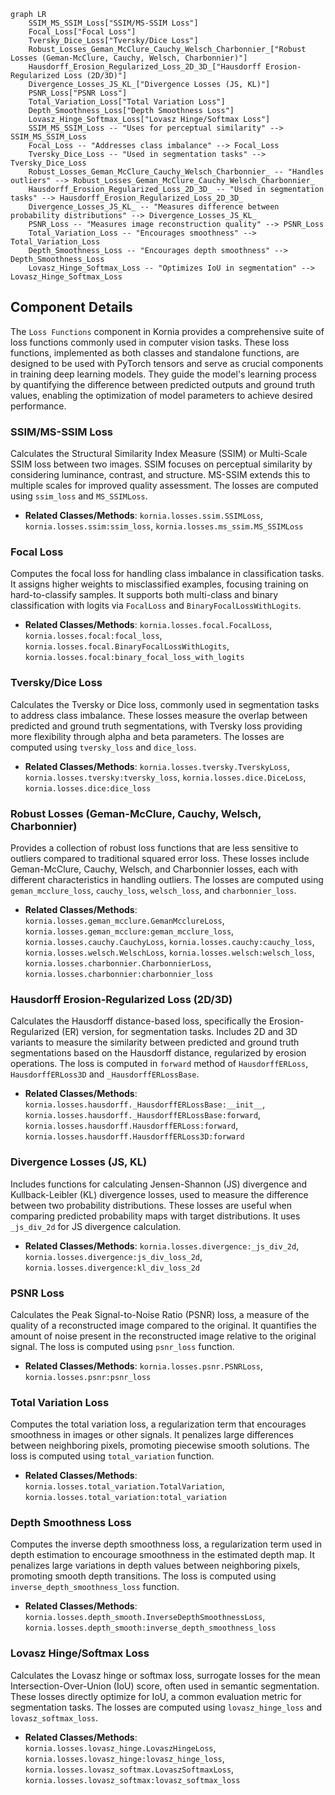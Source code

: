 ```mermaid
graph LR
    SSIM_MS_SSIM_Loss["SSIM/MS-SSIM Loss"]
    Focal_Loss["Focal Loss"]
    Tversky_Dice_Loss["Tversky/Dice Loss"]
    Robust_Losses_Geman_McClure_Cauchy_Welsch_Charbonnier_["Robust Losses (Geman-McClure, Cauchy, Welsch, Charbonnier)"]
    Hausdorff_Erosion_Regularized_Loss_2D_3D_["Hausdorff Erosion-Regularized Loss (2D/3D)"]
    Divergence_Losses_JS_KL_["Divergence Losses (JS, KL)"]
    PSNR_Loss["PSNR Loss"]
    Total_Variation_Loss["Total Variation Loss"]
    Depth_Smoothness_Loss["Depth Smoothness Loss"]
    Lovasz_Hinge_Softmax_Loss["Lovasz Hinge/Softmax Loss"]
    SSIM_MS_SSIM_Loss -- "Uses for perceptual similarity" --> SSIM_MS_SSIM_Loss
    Focal_Loss -- "Addresses class imbalance" --> Focal_Loss
    Tversky_Dice_Loss -- "Used in segmentation tasks" --> Tversky_Dice_Loss
    Robust_Losses_Geman_McClure_Cauchy_Welsch_Charbonnier_ -- "Handles outliers" --> Robust_Losses_Geman_McClure_Cauchy_Welsch_Charbonnier_
    Hausdorff_Erosion_Regularized_Loss_2D_3D_ -- "Used in segmentation tasks" --> Hausdorff_Erosion_Regularized_Loss_2D_3D_
    Divergence_Losses_JS_KL_ -- "Measures difference between probability distributions" --> Divergence_Losses_JS_KL_
    PSNR_Loss -- "Measures image reconstruction quality" --> PSNR_Loss
    Total_Variation_Loss -- "Encourages smoothness" --> Total_Variation_Loss
    Depth_Smoothness_Loss -- "Encourages depth smoothness" --> Depth_Smoothness_Loss
    Lovasz_Hinge_Softmax_Loss -- "Optimizes IoU in segmentation" --> Lovasz_Hinge_Softmax_Loss
```

## Component Details

The `Loss Functions` component in Kornia provides a comprehensive suite of loss functions commonly used in computer vision tasks. These loss functions, implemented as both classes and standalone functions, are designed to be used with PyTorch tensors and serve as crucial components in training deep learning models. They guide the model's learning process by quantifying the difference between predicted outputs and ground truth values, enabling the optimization of model parameters to achieve desired performance.

### SSIM/MS-SSIM Loss
Calculates the Structural Similarity Index Measure (SSIM) or Multi-Scale SSIM loss between two images. SSIM focuses on perceptual similarity by considering luminance, contrast, and structure. MS-SSIM extends this to multiple scales for improved quality assessment. The losses are computed using `ssim_loss` and `MS_SSIMLoss`.
- **Related Classes/Methods**: `kornia.losses.ssim.SSIMLoss`, `kornia.losses.ssim:ssim_loss`, `kornia.losses.ms_ssim.MS_SSIMLoss`

### Focal Loss
Computes the focal loss for handling class imbalance in classification tasks. It assigns higher weights to misclassified examples, focusing training on hard-to-classify samples. It supports both multi-class and binary classification with logits via `FocalLoss` and `BinaryFocalLossWithLogits`.
- **Related Classes/Methods**: `kornia.losses.focal.FocalLoss`, `kornia.losses.focal:focal_loss`, `kornia.losses.focal.BinaryFocalLossWithLogits`, `kornia.losses.focal:binary_focal_loss_with_logits`

### Tversky/Dice Loss
Calculates the Tversky or Dice loss, commonly used in segmentation tasks to address class imbalance. These losses measure the overlap between predicted and ground truth segmentations, with Tversky loss providing more flexibility through alpha and beta parameters. The losses are computed using `tversky_loss` and `dice_loss`.
- **Related Classes/Methods**: `kornia.losses.tversky.TverskyLoss`, `kornia.losses.tversky:tversky_loss`, `kornia.losses.dice.DiceLoss`, `kornia.losses.dice:dice_loss`

### Robust Losses (Geman-McClure, Cauchy, Welsch, Charbonnier)
Provides a collection of robust loss functions that are less sensitive to outliers compared to traditional squared error loss. These losses include Geman-McClure, Cauchy, Welsch, and Charbonnier losses, each with different characteristics in handling outliers. The losses are computed using `geman_mcclure_loss`, `cauchy_loss`, `welsch_loss`, and `charbonnier_loss`.
- **Related Classes/Methods**: `kornia.losses.geman_mcclure.GemanMcclureLoss`, `kornia.losses.geman_mcclure:geman_mcclure_loss`, `kornia.losses.cauchy.CauchyLoss`, `kornia.losses.cauchy:cauchy_loss`, `kornia.losses.welsch.WelschLoss`, `kornia.losses.welsch:welsch_loss`, `kornia.losses.charbonnier.CharbonnierLoss`, `kornia.losses.charbonnier:charbonnier_loss`

### Hausdorff Erosion-Regularized Loss (2D/3D)
Calculates the Hausdorff distance-based loss, specifically the Erosion-Regularized (ER) version, for segmentation tasks. Includes 2D and 3D variants to measure the similarity between predicted and ground truth segmentations based on the Hausdorff distance, regularized by erosion operations. The loss is computed in `forward` method of `HausdorffERLoss`, `HausdorffERLoss3D` and `_HausdorffERLossBase`.
- **Related Classes/Methods**: `kornia.losses.hausdorff._HausdorffERLossBase:__init__`, `kornia.losses.hausdorff._HausdorffERLossBase:forward`, `kornia.losses.hausdorff.HausdorffERLoss:forward`, `kornia.losses.hausdorff.HausdorffERLoss3D:forward`

### Divergence Losses (JS, KL)
Includes functions for calculating Jensen-Shannon (JS) divergence and Kullback-Leibler (KL) divergence losses, used to measure the difference between two probability distributions. These losses are useful when comparing predicted probability maps with target distributions. It uses `_js_div_2d` for JS divergence calculation.
- **Related Classes/Methods**: `kornia.losses.divergence:_js_div_2d`, `kornia.losses.divergence:js_div_loss_2d`, `kornia.losses.divergence:kl_div_loss_2d`

### PSNR Loss
Calculates the Peak Signal-to-Noise Ratio (PSNR) loss, a measure of the quality of a reconstructed image compared to the original. It quantifies the amount of noise present in the reconstructed image relative to the original signal. The loss is computed using `psnr_loss` function.
- **Related Classes/Methods**: `kornia.losses.psnr.PSNRLoss`, `kornia.losses.psnr:psnr_loss`

### Total Variation Loss
Computes the total variation loss, a regularization term that encourages smoothness in images or other signals. It penalizes large differences between neighboring pixels, promoting piecewise smooth solutions. The loss is computed using `total_variation` function.
- **Related Classes/Methods**: `kornia.losses.total_variation.TotalVariation`, `kornia.losses.total_variation:total_variation`

### Depth Smoothness Loss
Computes the inverse depth smoothness loss, a regularization term used in depth estimation to encourage smoothness in the estimated depth map. It penalizes large variations in depth values between neighboring pixels, promoting smooth depth transitions. The loss is computed using `inverse_depth_smoothness_loss` function.
- **Related Classes/Methods**: `kornia.losses.depth_smooth.InverseDepthSmoothnessLoss`, `kornia.losses.depth_smooth:inverse_depth_smoothness_loss`

### Lovasz Hinge/Softmax Loss
Calculates the Lovasz hinge or softmax loss, surrogate losses for the mean Intersection-Over-Union (IoU) score, often used in semantic segmentation. These losses directly optimize for IoU, a common evaluation metric for segmentation tasks. The losses are computed using `lovasz_hinge_loss` and `lovasz_softmax_loss`.
- **Related Classes/Methods**: `kornia.losses.lovasz_hinge.LovaszHingeLoss`, `kornia.losses.lovasz_hinge:lovasz_hinge_loss`, `kornia.losses.lovasz_softmax.LovaszSoftmaxLoss`, `kornia.losses.lovasz_softmax:lovasz_softmax_loss`
